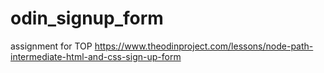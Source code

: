 # odin_signup_form
assignment for TOP
https://www.theodinproject.com/lessons/node-path-intermediate-html-and-css-sign-up-form
